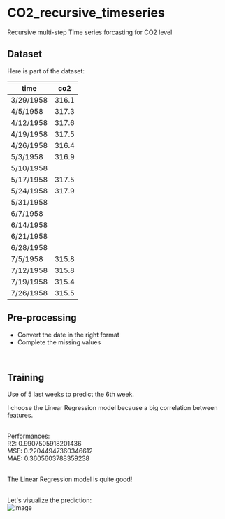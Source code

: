 # CO2_recursive_timeseries
Recursive multi-step Time series forcasting for CO2 level


## Dataset
Here is part of the dataset:

| time | co2 |
| --- | --- |
| 3/29/1958 | 316.1 |
| 4/5/1958 | 317.3 |
| 4/12/1958 |	317.6 |
| 4/19/1958 |	317.5 |
| 4/26/1958 |	316.4 |
| 5/3/1958 | 316.9 |
| 5/10/1958	| |
| 5/17/1958 | 317.5 |
| 5/24/1958 | 317.9 |
| 5/31/1958 | |
| 6/7/1958 | |
| 6/14/1958	| |
| 6/21/1958	| |
| 6/28/1958	| |
| 7/5/1958 | 315.8 |
| 7/12/1958 | 315.8 |
| 7/19/1958 |	315.4 |
| 7/26/1958 |	315.5 |


## Pre-processing
* Convert the date in the right format <br />
* Complete the missing values <br />
<br />


## Training
Use of 5 last weeks to predict the 6th week. <rb />
<br />

I choose the Linear Regression model because a big correlation between features. <br />
<br />

Performances: <br />
R2: 0.9907505918201436 <br />
MSE: 0.22044947360346612 <br />
MAE: 0.3605603788359238 <br />
<br />

The Linear Regression model is quite good! <br />
<br />


Let's visualize the prediction: <br />
![image](https://github.com/T-KIEU/CO2_recursive_timeseries/assets/100022674/46788a97-89bd-4dd0-8085-f16176008183)


